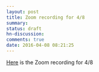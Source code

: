 ```yaml
---
layout: post
title: Zoom recording for 4/8
summary:
status: draft
hn-discussion:
comments: true
date: 2016-04-08 08:21:25
---
```


[Here](https://docs.google.com/a/usfca.edu/folderview?id=0B-5GjaosMAoveklSQ0s2TW5GckU&usp=drivesdk) is the Zoom recording for 4/8
